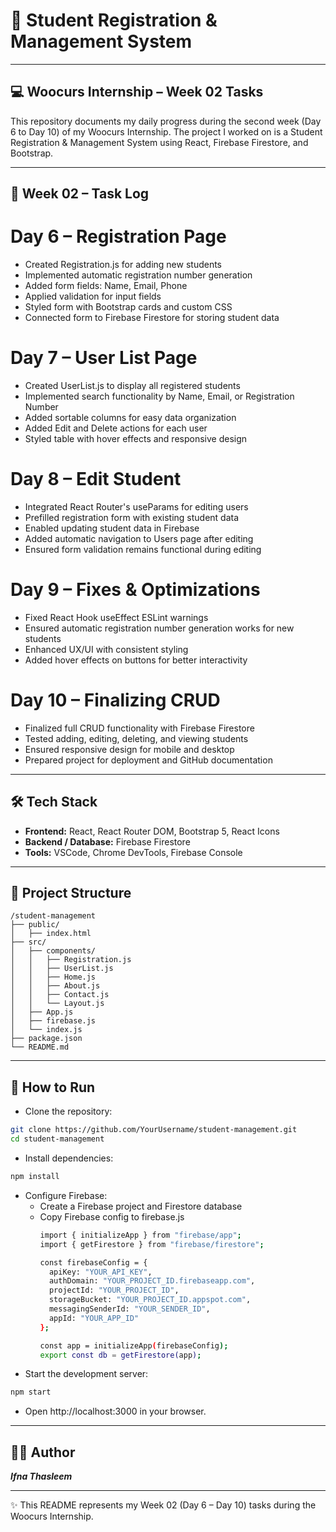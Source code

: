 # 📝 Student Registration & Management System

---

## 💻 Woocurs Internship – Week 02 Tasks
This repository documents my daily progress during the second week (Day 6 to Day 10) of my Woocurs Internship. The project I worked on is a Student Registration & Management System using React, Firebase Firestore, and Bootstrap.

---

## 📅 Week 02 – Task Log

# Day 6 – Registration Page
- Created Registration.js for adding new students
- Implemented automatic registration number generation
- Added form fields: Name, Email, Phone
- Applied validation for input fields
- Styled form with Bootstrap cards and custom CSS
- Connected form to Firebase Firestore for storing student data

# Day 7 – User List Page
- Created UserList.js to display all registered students
- Implemented search functionality by Name, Email, or Registration Number
- Added sortable columns for easy data organization
- Added Edit and Delete actions for each user
- Styled table with hover effects and responsive design

# Day 8 – Edit Student
- Integrated React Router's useParams for editing users
- Prefilled registration form with existing student data
- Enabled updating student data in Firebase
- Added automatic navigation to Users page after editing
- Ensured form validation remains functional during editing

# Day 9 – Fixes & Optimizations
- Fixed React Hook useEffect ESLint warnings
- Ensured automatic registration number generation works for new students
- Enhanced UX/UI with consistent styling
- Added hover effects on buttons for better interactivity

# Day 10 – Finalizing CRUD
- Finalized full CRUD functionality with Firebase Firestore
- Tested adding, editing, deleting, and viewing students
- Ensured responsive design for mobile and desktop
- Prepared project for deployment and GitHub documentation

---

## 🛠️ Tech Stack
- **Frontend:** React, React Router DOM, Bootstrap 5, React Icons
- **Backend / Database:** Firebase Firestore
- **Tools:** VSCode, Chrome DevTools, Firebase Console

---
## 📂 Project Structure
```plaintext
/student-management
├── public/
│   ├── index.html
├── src/
│   ├── components/
│   │   ├── Registration.js
│   │   ├── UserList.js
│   │   ├── Home.js
│   │   ├── About.js
│   │   ├── Contact.js
│   │   └── Layout.js
│   ├── App.js
│   ├── firebase.js
│   └── index.js
├── package.json
└── README.md
```

---

## 🚀 How to Run

- Clone the repository:
```bash
git clone https://github.com/YourUsername/student-management.git
cd student-management
```
- Install dependencies:
```bash
npm install
```
- Configure Firebase:
  - Create a Firebase project and Firestore database
  - Copy Firebase config to firebase.js
    ```bash
    import { initializeApp } from "firebase/app";
    import { getFirestore } from "firebase/firestore";

    const firebaseConfig = {
      apiKey: "YOUR_API_KEY",
      authDomain: "YOUR_PROJECT_ID.firebaseapp.com",
      projectId: "YOUR_PROJECT_ID",
      storageBucket: "YOUR_PROJECT_ID.appspot.com",
      messagingSenderId: "YOUR_SENDER_ID",
      appId: "YOUR_APP_ID"
    };

    const app = initializeApp(firebaseConfig);
    export const db = getFirestore(app);
    ```
- Start the development server:
```bash
npm start
```
- Open http://localhost:3000 in your browser.

----

## 👩‍💻 Author
***Ifna Thasleem***

---

✨ This README represents my Week 02 (Day 6 – Day 10) tasks during the Woocurs Internship.

